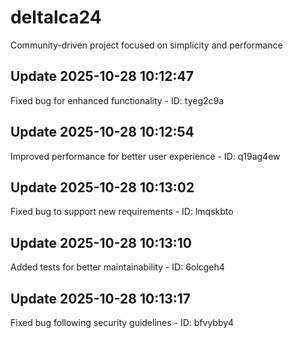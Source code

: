 # deltalca24
Community-driven project focused on simplicity and performance

## Update 2025-10-28 10:12:47
Fixed bug for enhanced functionality - ID: tyeg2c9a


## Update 2025-10-28 10:12:54
Improved performance for better user experience - ID: q19ag4ew


## Update 2025-10-28 10:13:02
Fixed bug to support new requirements - ID: lmqskbto


## Update 2025-10-28 10:13:10
Added tests for better maintainability - ID: 6olcgeh4


## Update 2025-10-28 10:13:17
Fixed bug following security guidelines - ID: bfvybby4

